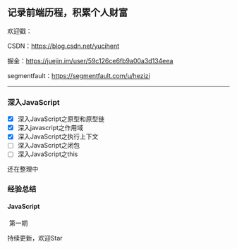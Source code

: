 ## 记录前端历程，积累个人财富


欢迎戳：

CSDN：https://blog.csdn.net/yucihent

掘金：https://juejin.im/user/59c126ce6fb9a00a3d134eea

segmentfault：https://segmentfault.com/u/hezizi

---

### 深入JavaScript
- [x] 深入JavaScript之原型和原型链
- [x] 深入javascript之作用域
- [x] 深入JavaScript之执行上下文
- [ ] 深入JavaScript之闭包
- [ ] 深入JavaScript之this

还在整理中


### 经验总结

  #### JavaScript
  第一期
  

持续更新，欢迎Star
